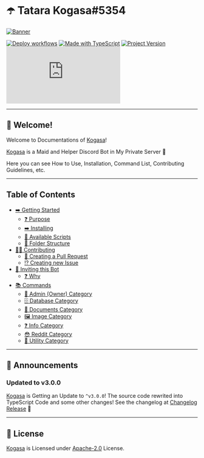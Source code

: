 # ☂️ Tatara Kogasa#5354

[![Banner](https://cdn.upload.systems/uploads/jIwkxukV.png)](https://github.com/gifaldyazkaa/kogasa-dscbot)

[![Deploy workflows](https://img.shields.io/github/workflow/status/gifaldyazkaa/kogasa-dscbot/%5BHeroku%5D%20Deploy?label=Deploy&logo=github%20actions&style=for-the-badge)](https://github.com/gifaldyazkaa/kogasa-dscbot/blob/master/.github/workflows/Deploy.yml) [![Made with TypeScript](https://img.shields.io/github/languages/top/gifaldyazkaa/kogasa-dscbot?logo=typescript&style=for-the-badge)](https://github.com/gifaldyazkaa/kogasa-dscbot/search?l=typescript) [![Project Version](https://img.shields.io/github/package-json/v/gifaldyazkaa/kogasa-dscbot?logo=node.js&style=for-the-badge)](https://github.com/gifaldyazkaa/kogasa-dscbot/blob/master/package.json) [![Discord.js Version](https://img.shields.io/github/package-json/dependency-version/gifaldyazkaa/kogasa-dscbot/discord.js?logo=discord&style=for-the-badge)](https://github.com/gifaldyazkaa/kogasa-dscbot/blob/d8479791910ea956ae1fd6fb6a65c4e2f40cf43c/package.json#L22)

---

## 👋 Welcome!

Welcome to Documentations of [Kogasa](https://github.com/gifaldyazkaa/kogasa-dscbot)!

[Kogasa](https://github.com/gifaldyazkaa/kogasa-dscbot) is a Maid and Helper Discord Bot in My Private Server 💖

Here you can see How to Use, Installation, Command List, Contributing Guidelines, etc.

---

## Table of Contents

- [➡️ Getting Started](./p/getting-started.md)
  - [❓ Purpose](./p/getting-started.md#-purpose)
  - [➡️ Installing](./p/getting-started.md#-installing)
  - [📃 Available Scripts](./p/getting-started.md#-available-scripts)
  - [📂 Folder Structure](./p/getting-started.md#-folder-structure)
- [👨‍💻 Contributing](./p/contributing-guidelines.md)
  - [📨 Creating a Pull Request](./p/contributing-guidelines.md#-creating-a-pull-request)
  - [⁉️ Creating new Issue](./p/contributing-guidelines.md#-creating-new-issue)
- [👥 Inviting this Bot](./p/inviting.md)
  - [❓ Why](./p/inviting.md#-why)
- [📚 Commands](./p/commands)
  - [👑 Admin (Owner) Category](./p/commands/admin.md)
  - [🗄️ Database Category](./p/commands/database.md)
  - [🧾 Documents Category](./p/commands/documents.md)
  - [🖼️ Image Category](./p/commands/images.md)
  - [❓ Info Category](./p/commands/info.md)
  - [😳 Reddit Category](./p/commands/reddit.md)
  - [📂 Utility Category](./p/commands/utility.md)

---

## 📢 Announcements

### Updated to v3.0.0

[Kogasa](https://github.com/gifaldyazkaa/kogasa-dscbot) is Getting an Update to `^v3.0.0`! The source code rewrited into TypeScript Code and some other changes! See the changelog at [Changelog Release](https://github.com/gifaldyazkaa/kogasa-dscbot/blob/master/docs/changelog.md) 🎉

---

## 📃 License

[Kogasa](https://github.com/gifaldyazkaa/kogasa-dscbot) is Licensed under [Apache-2.0](https://github.com/gifaldyazkaa/kogasa-dscbot/blob/master/LICENSE) License.
